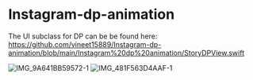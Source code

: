 # Instagram-dp-animation

The UI subclass for DP can be be found here: https://github.com/vineet15889/Instagram-dp-animation/blob/main/Instagram%20dp%20animation/StoryDPView.swift 

![IMG_9A641BB59572-1](https://user-images.githubusercontent.com/17078856/117536264-b4dc3980-b017-11eb-91f6-64cefecbd27a.jpeg)
![IMG_481F563D4AAF-1](https://user-images.githubusercontent.com/17078856/117536271-b9a0ed80-b017-11eb-8f3b-cea9caefd772.jpeg)
